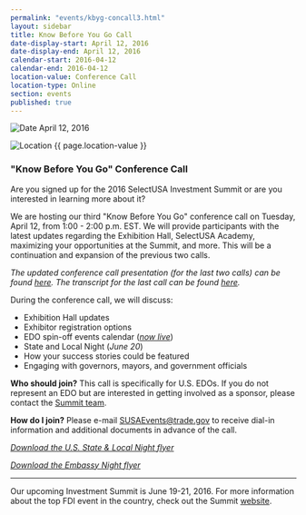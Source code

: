 ```yaml
---
permalink: "events/kbyg-concall3.html"
layout: sidebar
title: Know Before You Go Call
date-display-start: April 12, 2016
date-display-end: April 12, 2016
calendar-start: 2016-04-12
calendar-end: 2016-04-12
location-value: Conference Call
location-type: Online
section: events
published: true
---
```


![Date](https://google.github.io/material-design-icons/action/svg/design/ic_event_24px.svg "Date") April 12, 2016

![Location](http://google.github.io/material-design-icons/social/svg/design/ic_location_city_24px.svg "Location") {{ page.location-value }}

### "Know Before You Go" Conference Call

Are you signed up for the 2016 SelectUSA Investment Summit or are you interested in learning more about it?

We are hosting our third "Know Before You Go" conference call on Tuesday, April 12, from 1:00 - 2:00 p.m. EST. We will provide participants with the latest updates regarding the Exhibition Hall, SelectUSA Academy, maximizing your opportunities at the Summit, and more. This will be a continuation and expansion of the previous two calls. 

_The updated conference call presentation (for the last two calls) can be found [here](http://selectusa.commerce.gov/documents/SUSA-EDO_Conf_Call_Updated.pdf). The transcript for the last call can be found [here](http://selectusa.commerce.gov/documents/KBYG_Call_Transcript.pdf)._

During the conference call, we will discuss:

* Exhibition Hall updates
* Exhibitor registration options
* EDO spin-off events calendar (_[now live](http://selectusasummit.us/edo-events-calendar/)_)
* State and Local Night (_June 20_)
* How your success stories could be featured
* Engaging with governors, mayors, and government officials

**Who should join?** This call is specifically for U.S. EDOs. If you do not represent an EDO but are interested in getting involved as a sponsor, please contact the [Summit team](mailto:SUSAEvents@trade.gov?Subject=Summit%20Sponsorship).

**How do I join?** Please e-mail [SUSAEvents@trade.gov](mailto:SUSAEvents@trade.gov?Subject=Know%20Before%20You%20Go%20Conference%20Call%20Registration) to receive dial-in information and additional documents in advance of the call.


_[Download the U.S. State & Local Night flyer](http://selectusa.commerce.gov/documents/State_Night_flyer.pdf)_

_[Download the Embassy Night flyer](http://selectusa.commerce.gov/documents/embassy_night.pdf)_

---

Our upcoming Investment Summit is June 19-21, 2016. For more information about the top FDI event in the country, check out the Summit [website](http://selectusasummit.us/).
